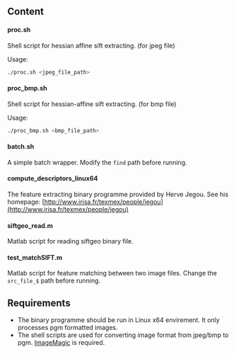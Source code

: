 ## Content

#### proc.sh

Shell script for hessian affine sift extracting. (for jpeg file)

Usage:
```bash
./proc.sh <jpeg_file_path>
```

#### proc_bmp.sh

Shell script for hessian-affine sift extracting. (for bmp file)

Usage:
```bash
./proc_bmp.sh <bmp_file_path>
```

#### batch.sh

A simple batch wrapper. Modify the `find` path before running.

#### compute_descriptors_linux64

The feature extracting binary programme provided by Herve Jegou. See his homepage: [http://www.irisa.fr/texmex/people/jegou](http://www.irisa.fr/texmex/people/jegou)

#### siftgeo_read.m

Matlab script for reading siftgeo binary file.

#### test_matchSIFT.m

Matlab script for feature matching between two image files. Change the `src_file_$` path before running.

## Requirements

- The binary programme should be run in Linux x64 envirement. It only processes pgm formatted images.
- The shell scripts are used for converting image format from jpeg/bmp to pgm. [ImageMagic](http://www.imagemagick.org) is required.
